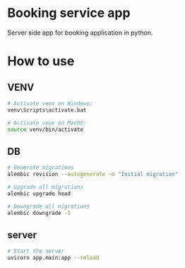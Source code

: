 Booking service app
======
Server side app for booking application in python.

How to use
======

## VENV

```sh
# Activate venv on Windows:
venv\Scripts\activate.bat

# Activate venv on MacOS:
source venv/bin/activate
```

## DB

```sh
# Generate migrations
alembic revision --autogenerate -m "Initial migration"

# Upgrade all migrations
alembic upgrade head

# Downgrade all migrations
alembic downgrade -1
```

## server

```sh
# Start the server
uvicorn app.main:app --reload
```
